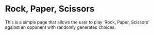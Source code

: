 Rock, Paper, Scissors
=====================

This is a simple page that allows the user to play 'Rock, Paper, Scissors' against an opponent with randomly generated choices.
